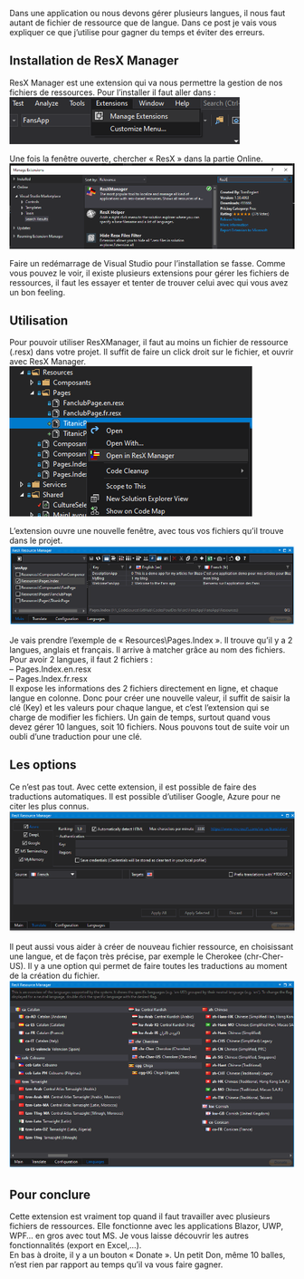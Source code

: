Dans une application ou nous devons gérer plusieurs langues, il nous faut autant de fichier de ressource que de langue. Dans ce post je vais vous expliquer ce que j’utilise pour gagner du temps et éviter des erreurs.  
## Installation de ResX Manager

ResX Manager est une extension qui va nous permettre la gestion de nos fichiers de ressources. Pour l’installer il faut aller dans :   
![](https://raw.githubusercontent.com/AnthonyRyck/ctrl-alt-suppr/main/ImgBlog/Tips%26Tricks/FichiersRessources/01-installResXManager.png)

Une fois la fenêtre ouverte, chercher « ResX » dans la partie Online.  
![](https://raw.githubusercontent.com/AnthonyRyck/ctrl-alt-suppr/main/ImgBlog/Tips%26Tricks/FichiersRessources/02-installResXManager.png)

Faire un redémarrage de Visual Studio pour l’installation se fasse. Comme vous pouvez le voir, il existe plusieurs extensions pour gérer les fichiers de ressources, il faut les essayer et tenter de trouver celui avec qui vous avez un bon feeling.  

## Utilisation

Pour pouvoir utiliser ResXManager, il faut au moins un fichier de ressource (.resx) dans votre projet. Il suffit de faire un click droit sur le fichier, et ouvrir avec ResX Manager.  
![](https://raw.githubusercontent.com/AnthonyRyck/ctrl-alt-suppr/main/ImgBlog/Tips%26Tricks/FichiersRessources/03-OpenWith.png)

L’extension ouvre une nouvelle fenêtre, avec tous vos fichiers qu’il trouve dans le projet.  
![](https://raw.githubusercontent.com/AnthonyRyck/ctrl-alt-suppr/main/ImgBlog/Tips%26Tricks/FichiersRessources/04-VueResXManager.png)

Je vais prendre l’exemple de « Resources\Pages.Index ». Il trouve qu’il y a 2 langues, anglais et français. Il arrive à matcher grâce au nom des fichiers. Pour avoir 2 langues, il faut 2 fichiers :   
– Pages.Index.en.resx  
– Pages.Index.fr.resx  
Il expose les informations des 2 fichiers directement en ligne, et chaque langue en colonne. Donc pour créer une nouvelle valeur, il suffit de saisir la clé (Key) et les valeurs pour chaque langue, et c’est l’extension qui se charge de modifier les fichiers. Un gain de temps, surtout quand vous devez gérer 10 langues, soit 10 fichiers. Nous pouvons tout de suite voir un oubli d’une traduction pour une clé.  

## Les options

Ce n’est pas tout. Avec cette extension, il est possible de faire des traductions automatiques. Il est possible d’utiliser Google, Azure pour ne citer les plus connus.  
![](https://raw.githubusercontent.com/AnthonyRyck/ctrl-alt-suppr/main/ImgBlog/Tips%26Tricks/FichiersRessources/05-Traduction.png)

Il peut aussi vous aider à créer de nouveau fichier ressource, en choisissant une langue, et de façon très précise, par exemple le Cherokee (chr-Cher-US). Il y a une option qui permet de faire toutes les traductions au moment de la création du fichier.  
![](https://raw.githubusercontent.com/AnthonyRyck/ctrl-alt-suppr/main/ImgBlog/Tips%26Tricks/FichiersRessources/06-langues.png)

## Pour conclure

Cette extension est vraiment top quand il faut travailler avec plusieurs fichiers de ressources. Elle fonctionne avec les applications Blazor, UWP, WPF… en gros avec tout MS. Je vous laisse découvrir les autres fonctionnalités (export en Excel,…).  
En bas à droite, il y a un bouton « Donate ». Un petit Don, même 10 balles, n’est rien par rapport au temps qu’il va vous faire gagner.
